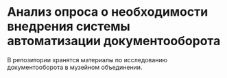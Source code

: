 # Анализ опроса о необходимости внедрения системы автоматизации документооборота
В репозитории хранятся материалы по исследованию документооборота в музейном объединении.
